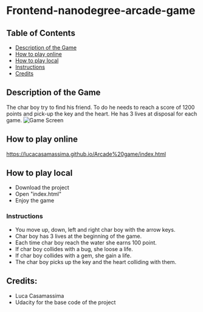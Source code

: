 Frontend-nanodegree-arcade-game
===============================

## Table of Contents

* [Description of the Game](#description-of-the-Game)
* [How to play online](#how-to-play-online)
* [How to play local](#how-to-play-local)
* [Instructions](#instructions)
* [Credits](#credits)


## Description of the Game

The char boy try to find his friend. To do he needs to reach a score of 1200 points and pick-up the key and the heart. He has 3 lives at disposal for each game.
![Game Screen](img/screen.jpg "screen")

## How to play online

https://lucacasamassima.github.io/Arcade%20game/index.html

## How to play local 

* Download the project
* Open "index.html"
* Enjoy the game

### Instructions

* You move up, down, left and right char boy with the arrow keys.
* Char boy has 3 lives at the beginning of the game.
* Each time char boy reach the water she earns 100 point.
* If char boy collides with a bug, she loose a life.
* If char boy collides with a gem, she gain a life.
* The char boy picks up the key and the heart colliding with them.

## Credits:

* Luca Casamassima
* Udacity for the base code of the project
